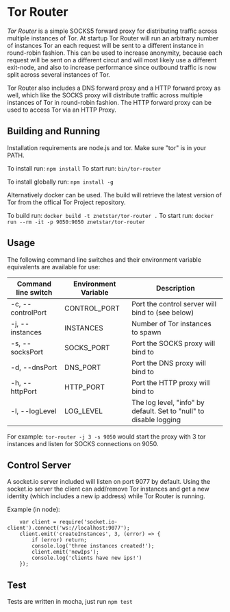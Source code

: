 # Tor Router

*Tor Router* is a simple SOCKS5 forward proxy for distributing traffic across multiple instances of Tor. At startup Tor Router will run an arbitrary number of instances Tor an each request will be sent to a different instance in round-robin fashion. This can be used to increase anonymity, because each request will be sent on a different circut and will most likely use a different exit-node, and also to increase performance since outbound traffic is now split across several instances of Tor.

Tor Router also includes a DNS forward proxy and a HTTP forward proxy as well, which like the SOCKS proxy will distribute traffic across multiple instances of Tor in round-robin fashion. The HTTP forward proxy can be used to access Tor via an HTTP Proxy.

## Building and Running

Installation requirements are node.js and tor. Make sure "tor" is in your PATH.

To install run: `npm install`
To start run: `bin/tor-router`

To install globally run: `npm install -g`

Alternatively docker can be used. The build will retrieve the latest version of Tor from the offical Tor Project repository.

To build run: `docker build -t znetstar/tor-router .`
To start run: `docker run --rm -it -p 9050:9050 znetstar/tor-router`

## Usage

The following command line switches and their environment variable equivalents are available for use:

|Command line switch|Environment Variable|Description|
|-------------------|--------------------|-----------|
|-c, --controlPort	|CONTROL_PORT        |Port the control server will bind to (see below)|
|-j, --instances    |INSTANCES           |Number of Tor instances to spawn|
|-s, --socksPort    |SOCKS_PORT			 |Port the SOCKS proxy will bind to|
|-d, --dnsPort		|DNS_PORT			 |Port the DNS proxy will bind to|
|-h, --httpPort     |HTTP_PORT			 |Port the HTTP proxy will bind to|
|-l, --logLevel		|LOG_LEVEL			 |The log level, "info" by default. Set to "null" to disable logging|


For example: `tor-router -j 3 -s 9050` would start the proxy with 3 tor instances and listen for SOCKS connections on 9050.

## Control Server

A socket.io server included will listen on port 9077 by default. Using the socket.io server the client can add/remove Tor instances and get a new identity (which includes a new ip address) while Tor Router is running.

Example (in node):

```
	var client = require('socket.io-client').connect('ws://localhost:9077');
	client.emit('createInstances', 3, (error) => {
		if (error) return;
		console.log('three instances created!');
		client.emit('newIps');
		console.log('clients have new ips!')
	});
```

## Test

Tests are written in mocha, just run `npm test`